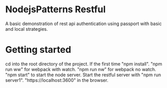 # NodejsPatterns Restful

A basic demonstration of rest api authentication using passport with basic and local strategies.

# Getting started


cd into the root directory of the project. If the first time "npm install". "npm run ww" for webpack with watch.
"npm run nw" for webpack no watch. "npm start" to start the node server.
Start the restful server with "npm run server1". "https://localhost:3600" in the browser.
